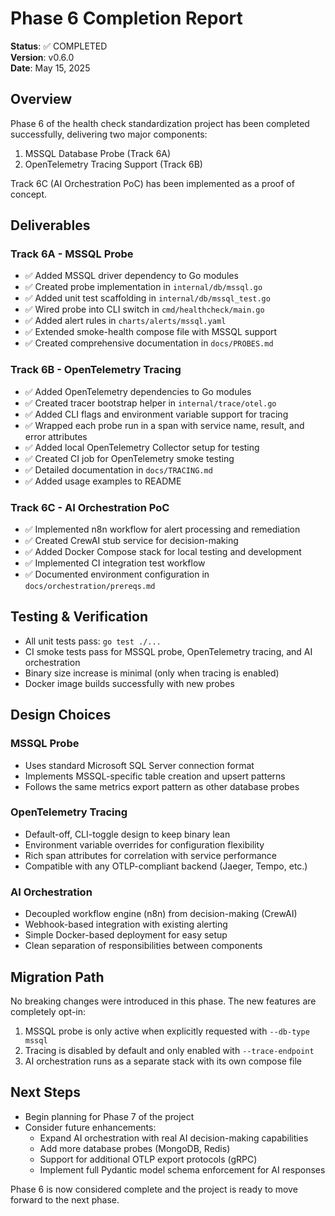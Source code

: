 # Phase 6 Completion Report

**Status**: ✅ COMPLETED  
**Version**: v0.6.0  
**Date**: May 15, 2025  

## Overview

Phase 6 of the health check standardization project has been completed successfully, delivering two major components:

1. MSSQL Database Probe (Track 6A)
2. OpenTelemetry Tracing Support (Track 6B)

Track 6C (AI Orchestration PoC) has been implemented as a proof of concept.

## Deliverables

### Track 6A - MSSQL Probe

- ✅ Added MSSQL driver dependency to Go modules
- ✅ Created probe implementation in `internal/db/mssql.go`
- ✅ Added unit test scaffolding in `internal/db/mssql_test.go`
- ✅ Wired probe into CLI switch in `cmd/healthcheck/main.go`
- ✅ Added alert rules in `charts/alerts/mssql.yaml`
- ✅ Extended smoke-health compose file with MSSQL support
- ✅ Created comprehensive documentation in `docs/PROBES.md`

### Track 6B - OpenTelemetry Tracing

- ✅ Added OpenTelemetry dependencies to Go modules
- ✅ Created tracer bootstrap helper in `internal/trace/otel.go`
- ✅ Added CLI flags and environment variable support for tracing
- ✅ Wrapped each probe run in a span with service name, result, and error attributes
- ✅ Added local OpenTelemetry Collector setup for testing
- ✅ Created CI job for OpenTelemetry smoke testing
- ✅ Detailed documentation in `docs/TRACING.md`
- ✅ Added usage examples to README

### Track 6C - AI Orchestration PoC

- ✅ Implemented n8n workflow for alert processing and remediation
- ✅ Created CrewAI stub service for decision-making
- ✅ Added Docker Compose stack for local testing and development
- ✅ Implemented CI integration test workflow
- ✅ Documented environment configuration in `docs/orchestration/prereqs.md`

## Testing & Verification

- All unit tests pass: `go test ./...`
- CI smoke tests pass for MSSQL probe, OpenTelemetry tracing, and AI orchestration
- Binary size increase is minimal (only when tracing is enabled)
- Docker image builds successfully with new probes

## Design Choices

### MSSQL Probe
- Uses standard Microsoft SQL Server connection format
- Implements MSSQL-specific table creation and upsert patterns
- Follows the same metrics export pattern as other database probes

### OpenTelemetry Tracing
- Default-off, CLI-toggle design to keep binary lean
- Environment variable overrides for configuration flexibility
- Rich span attributes for correlation with service performance
- Compatible with any OTLP-compliant backend (Jaeger, Tempo, etc.)

### AI Orchestration
- Decoupled workflow engine (n8n) from decision-making (CrewAI)
- Webhook-based integration with existing alerting
- Simple Docker-based deployment for easy setup
- Clean separation of responsibilities between components

## Migration Path

No breaking changes were introduced in this phase. The new features are completely opt-in:

1. MSSQL probe is only active when explicitly requested with `--db-type mssql`
2. Tracing is disabled by default and only enabled with `--trace-endpoint`
3. AI orchestration runs as a separate stack with its own compose file

## Next Steps

- Begin planning for Phase 7 of the project
- Consider future enhancements:
  - Expand AI orchestration with real AI decision-making capabilities
  - Add more database probes (MongoDB, Redis)
  - Support for additional OTLP export protocols (gRPC)
  - Implement full Pydantic model schema enforcement for AI responses

Phase 6 is now considered complete and the project is ready to move forward to the next phase.